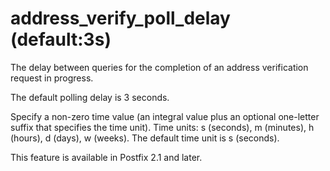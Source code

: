 # address_verify_poll_delay (default:3s) 


The delay between queries for the completion of an address
verification request in progress.



The default polling delay is 3 seconds.


 Specify a non-zero time value (an integral value plus an optional
one-letter suffix that specifies the time unit).  Time units: s
(seconds), m (minutes), h (hours), d (days), w (weeks).
The default time unit is s (seconds).  


This feature is available in Postfix 2.1 and later.



